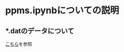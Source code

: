 # ppms.ipynbについての説明

## *.datのデータについて

[こちら](https://docs.google.com/spreadsheets/d/17K36DbOV0v_d2HKffMfBuu_X7OkHayggDJzqXJtUg0I/edit?usp=sharing)を参照

